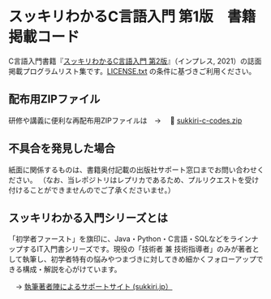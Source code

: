 # スッキリわかるC言語入門 第1版　書籍掲載コード

C言語入門書籍『[スッキリわかるC言語入門 第2版](https://sukkiri.jp/books/sukkiri_c2)』（インプレス, 2021）の誌面掲載プログラムリスト集です。[LICENSE.txt](https://github.com/miyabilink/sukkiri-c2-codes/raw/main/LICENSE.txt) の条件に基づきご利用ください。  

## 配布用ZIPファイル
研修や講義に便利な再配布用ZIPファイルは　→ 　🎁 [sukkiri-c-codes.zip](https://github.com/miyabilink/sukkiri-c2-codes/releases/latest/download/sukkiri-c2-codes.zip)

## 不具合を発見した場合
紙面に関係するものは、書籍奥付記載の出版社サポート窓口までお問い合わせください。
（なお、当レポジトリはレプリカであるため、プルリクエストを受け付けることができませんのでご了承くださいませ。）

## スッキリわかる入門シリーズとは
「初学者ファースト」を旗印に、Java・Python・C言語・SQLなどをラインナップするIT入門書シリーズです。現役の「技術者 兼 技術指導者」のみが著者として執筆し、初学者特有の悩みやつまづきに対してきめ細かくフォローアップできる構成・解説を心がけています。

　→ [執筆著者陣によるサポートサイト (sukkiri.jp）](https://sukkiri.jp/)
